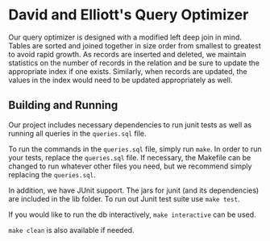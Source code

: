 # David and Elliott's Query Optimizer

Our query optimizer is designed with a modified left deep join in mind. Tables are sorted and joined together in size order from smallest to greatest to avoid rapid growth. As records are inserted and deleted, we maintain statistics on the number of records in the relation and be sure to update the appropriate index if one exists. Similarly, when records are updated, the values in the index would need to be updated appropriately as well.


## Building and Running

Our project includes necessary dependencies to run junit tests as well as running all queries in the `queries.sql` file. 

To run the commands in the `queries.sql` file, simply run `make`. In order to run your tests, replace the `queries.sql` file. If necessary, the Makefile can be changed to run whatever other files you need, but we recommend simply replacing the `queries.sql`.

In addition, we have JUnit support. The jars for junit (and its dependencies) are included in the lib folder. To run out Junit test suite use `make test`. 

If you would like to run the db interactively, `make interactive` can be used. 

`make clean` is also available if needed. 

